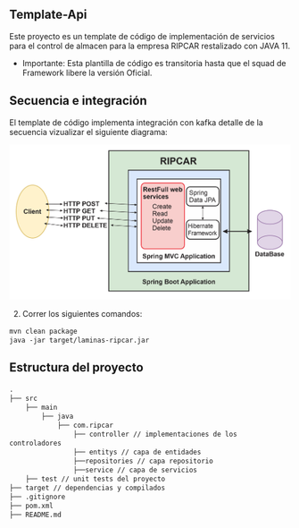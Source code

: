 ## Template-Api
Este proyecto es un template de código de implementación de servicios para el control de almacen para la empresa RIPCAR restalizado con JAVA 11.

* Importante: Esta plantilla de código es transitoria hasta que el squad de Framework libere la versión Oficial.

## Secuencia e integración
El template de código implementa integración con kafka detalle de la secuencia vizualizar el siguiente diagrama:

![Scheme](docs/images/template_api_ripcar_draft.png)


2. Correr los siguientes comandos: <br/>

```
mvn clean package
java -jar target/laminas-ripcar.jar

```


## Estructura del proyecto

```
.
├── src
    ├── main
        ├── java
            ├── com.ripcar
                ├── controller // implementaciones de los controladores 
                ├── entitys // capa de entidades
                ├──repositories // capa repositorio 
                ├──service // capa de servicios 
    ├── test // unit tests del proyecto
├── target // dependencias y compilados
├── .gitignore
├── pom.xml
├── README.md

```